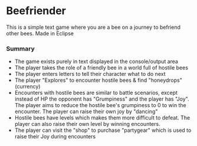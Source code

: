 # Beefriender
This is a simple text game where you are a bee on a journey to befriend other bees. Made in Eclipse

### Summary
- The game exists purely in text displayed in the console/output area
- The player takes the role of a friendly bee in a world full of hostile bees
- The player enters letters to tell their character what to do next
- The player "Explores" to encounter hostile bees & find "honeydrops" (currency)
- Encounters with hostile bees are similar to battle scenarios, except instead of HP the opponent has "Grumpiness" and the player has "Joy". The player aims to reduce the hostile bee's grumpiness to 0 to win the encounter. The player can raise their own joy by "dancing"
- Hostile bees have levels which makes them more difficult to defeat. The player can also raise their own level by winning encounters.
- The player can visit the "shop" to purchase "partygear" which is used to raise their Joy during encounters
